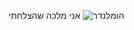 אני מלכה שהצלחתי
![הומלנדר](https://www.gadgety.co.il/wp-content/themes/main/thumbs/2023/12/The_Boys_Season_4_Teaser_Art-_Homelander.jpg)